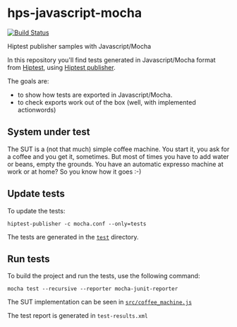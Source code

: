 # hps-javascript-mocha

[![Build Status](https://travis-ci.com/mrproza/hps-javascript-mocha.svg?branch=master)](https://travis-ci.com/mrproza/hps-javascript-mocha)

Hiptest publisher samples with Javascript/Mocha

In this repository you'll find tests generated in Javascript/Mocha format from [Hiptest](https://hiptest.com), using [Hiptest publisher](https://github.com/hiptest/hiptest-publisher).

The goals are:

 * to show how tests are exported in Javascript/Mocha.
 * to check exports work out of the box (well, with implemented actionwords)

System under test
------------------

The SUT is a (not that much) simple coffee machine. You start it, you ask for a coffee and you get it, sometimes. But most of times you have to add water or beans, empty the grounds. You have an automatic expresso machine at work or at home? So you know how it goes :-)

Update tests
-------------


To update the tests:

    hiptest-publisher -c mocha.conf --only=tests

The tests are generated in the [``test``](https://github.com/hiptest/hps-javascript-mocha/tree/master/test) directory.

Run tests
---------


To build the project and run the tests, use the following command:

    mocha test --recursive --reporter mocha-junit-reporter

The SUT implementation can be seen in [``src/coffee_machine.js``](https://github.com/hiptest/hps-javascript-mocha/blob/master/src/coffee_machine.js)

The test report is generated in ```test-results.xml```
